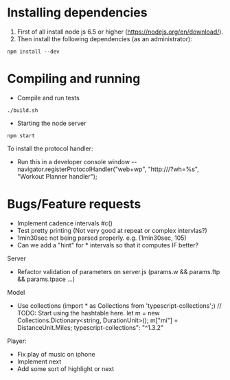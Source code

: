 # Installing dependencies

1. First of all install node js 6.5 or higher (https://nodejs.org/en/download/).
2. Then install the following dependencies (as an administrator):

```
npm install --dev
```

# Compiling and running

* Compile and run tests

```
./build.sh
```

* Starting the node server

```
npm start
```

To install the protocol handler:
- Run this in a developer console window 
-- navigator.registerProtocolHandler("web+wp", "http://<url>/?wh=%s", "Workout Planner handler");

# Bugs/Feature requests
- Implement cadence intervals #c()
- Test pretty printing (Not very good at repeat or complex intervlas?)
- 1min30sec not being parsed properly. e.g. (1min30sec, 105)
- Can we add a "hint" for * intervals so that it computes IF better?

Server
* Refactor validation of parameters on server.js (params.w && params.ftp && params.tpace ...)

Model
* Use collections (import * as Collections from 'typescript-collections';)
			// TODO: Start using the hashtable here.
			let m = new Collections.Dictionary<string, DurationUnit>();
			m["mi"] = DistanceUnit.Miles;
typescript-collections": "^1.3.2"

Player:
* Fix play of music on iphone
* Implement next
* Add some sort of highlight or next


